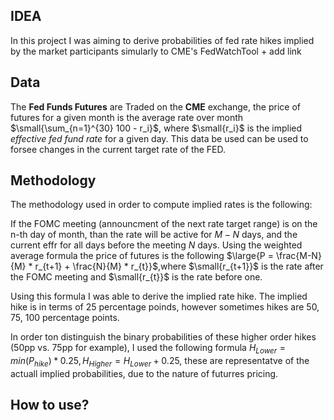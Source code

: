 ## IDEA

In this project I was aiming to derive probabilities of fed rate hikes implied by the market participants simularly to CME's FedWatchTool + add link 

## Data

The **Fed Funds Futures** are Traded on the **CME** exchange, the price of futures for a given month is the average rate over month $\small{\sum_{n=1}^{30} 100 - r_i}$,  where $\small{r_i}$ is the implied *effective fed fund rate* for a given day. This data be used  can be used to forsee changes in the current target rate of the FED. 

## Methodology

The methodology used in order to compute implied rates is the following: 

If the FOMC meeting (announcment of the next rate target range) is on the n-th day of month, than the rate will be active for $M-N$ days, and the current effr for all days before the meeting $N$ days. Using the weighted average formula the price of futures is the following $\large{P = \frac{M-N}{M} * r_{t+1} + \frac{N}{M} * r_{t}}$,where $\small{r_{t+1}}$ is the rate after the FOMC meeting and $\small{r_{t}}$ is the rate before one. 

 Using this formula I was able to derive the implied rate hike. The implied hike is in terms of 25 percentage poinds, however sometimes hikes are 50, 75, 100 percentage points. 

In order ton distinguish the binary probabilities of these higher order hikes (50pp vs. 75pp for example), I used the following formula $H_{Lower} = min(P_{hike}) * 0.25, H_{Higher} = H_{Lower} + 0.25$, these are representatve of the actuall implied probabilities, due to the nature of futurres pricing. 

## How to use? 

